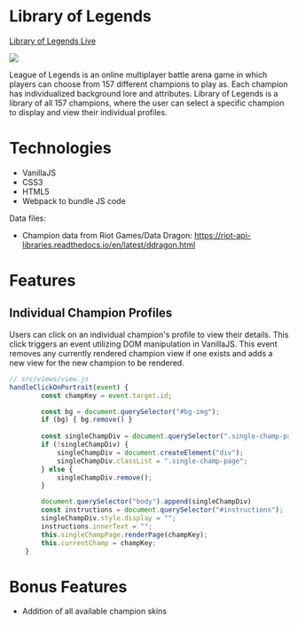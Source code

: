 # Library of Legends

[Library of Legends Live](https://lisuzanne94.github.io/library-of-legends/)

<img src="title.png"></img>

League of Legends is an online multiplayer battle arena game in which players can choose from 157 different champions to play as. Each champion has individualized background lore and attributes. Library of Legends is a library of all 157 champions, where the user can select a specific champion to display and view their individual profiles. 

# Technologies
* VanillaJS
* CSS3
* HTML5
* Webpack to bundle JS code

Data files:
* Champion data from Riot Games/Data Dragon: https://riot-api-libraries.readthedocs.io/en/latest/ddragon.html

# Features
## Individual Champion Profiles
Users can click on an individual champion's profile to view their details. This click triggers an event utilizing DOM manipulation in VanillaJS. This event removes any currently rendered champion view if one exists and adds a new view for the new champion to be rendered.

``` javascript
// src/views/view.js
handleClickOnPortrait(event) {
        const champKey = event.target.id;

        const bg = document.querySelector("#bg-img");
        if (bg) { bg.remove() }
        
        const singleChampDiv = document.querySelector(".single-champ-page");
        if (!singleChampDiv) {
            singleChampDiv = document.createElement("div");
            singleChampDiv.classList = ".single-champ-page";
        } else {
            singleChampDiv.remove();
        }

        document.querySelector("body").append(singleChampDiv)
        const instructions = document.querySelector("#instructions");
        singleChampDiv.style.display = "";
        instructions.innerText = "";
        this.singleChampPage.renderPage(champKey);
        this.currentChamp = champKey;
    }
```

# Bonus Features
* Addition of all available champion skins



